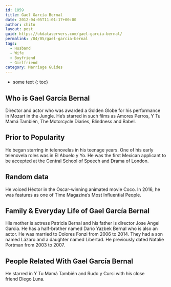 ```yaml
---
id: 1859
title: Gael García Bernal
date: 2012-04-05T11:01:17+00:00
author: chito
layout: post
guid: https://ukdataservers.com/gael-garcia-bernal/
permalink: /04/05/gael-garcia-bernal
tags:
  - Husband
  - Wife
  - Boyfriend
  - Girlfriend
category: Marriage Guides
---
```


* some text
{: toc}


## Who is  Gael García Bernal
                  
                  
                  
Director and actor who was awarded a Golden Globe for his performance in Mozart in the Jungle. He&#8217;s starred in such films as Amores Perros, Y Tu Mamá También, The Motorcycle Diaries, Blindness and Babel. 
                  
                
                
                
## Prior to Popularity 
                  
                  
                  
He began starring in telenovelas in his teenage years. One of his early telenovela roles was in El Abuelo y Yo. He was the first Mexican applicant to be accepted at the Central School of Speech and Drama of London.
                  
                
                
                
## Random data 
                  
                  
                  
He voiced Héctor in the Oscar-winning animated movie Coco. In 2016, he was features as one of Time Magazine&#8217;s Most Influential People. 
                  
                
                
                
## Family & Everyday Life of Gael García Bernal
                  
                  
                  
His mother is actress Patricia Bernal and his father is director Jose Angel Garcia. He has a half-brother named Darío Yazbek Bernal who is also an actor. He was married to Dolores Fonzi from 2006 to 2014. They had a son named Lázaro and a daughter named Libertad. He previously dated Natalie Portman from 2003 to 2007.
                  
                
                
                
## People Related With  Gael García Bernal
                  
                  
                  
He starred in Y Tu Mamá También and Rudo y Cursi with his close friend Diego Luna. 
                  
                
              
            
          
          
          
    
    
  

